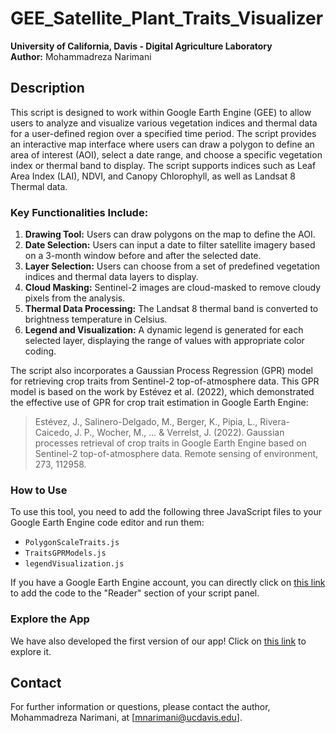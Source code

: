 # GEE_Satellite_Plant_Traits_Visualizer

**University of California, Davis - Digital Agriculture Laboratory**  
**Author:** Mohammadreza Narimani

## Description

This script is designed to work within Google Earth Engine (GEE) to allow users to analyze and visualize various vegetation indices and thermal data for a user-defined region over a specified time period. The script provides an interactive map interface where users can draw a polygon to define an area of interest (AOI), select a date range, and choose a specific vegetation index or thermal band to display. The script supports indices such as Leaf Area Index (LAI), NDVI, and Canopy Chlorophyll, as well as Landsat 8 Thermal data.

### Key Functionalities Include:
1. **Drawing Tool:** Users can draw polygons on the map to define the AOI.
2. **Date Selection:** Users can input a date to filter satellite imagery based on a 3-month window before and after the selected date.
3. **Layer Selection:** Users can choose from a set of predefined vegetation indices and thermal data layers to display.
4. **Cloud Masking:** Sentinel-2 images are cloud-masked to remove cloudy pixels from the analysis.
5. **Thermal Data Processing:** The Landsat 8 thermal band is converted to brightness temperature in Celsius.
6. **Legend and Visualization:** A dynamic legend is generated for each selected layer, displaying the range of values with appropriate color coding.

The script also incorporates a Gaussian Process Regression (GPR) model for retrieving crop traits from Sentinel-2 top-of-atmosphere data. This GPR model is based on the work by Estévez et al. (2022), which demonstrated the effective use of GPR for crop trait estimation in Google Earth Engine:

> Estévez, J., Salinero-Delgado, M., Berger, K., Pipia, L., Rivera-Caicedo, J. P., Wocher, M., ... & Verrelst, J. (2022). Gaussian processes retrieval of crop traits in Google Earth Engine based on Sentinel-2 top-of-atmosphere data. Remote sensing of environment, 273, 112958.

### How to Use
To use this tool, you need to add the following three JavaScript files to your Google Earth Engine code editor and run them:

- `PolygonScaleTraits.js`
- `TraitsGPRModels.js`
- `legendVisualization.js`

If you have a Google Earth Engine account, you can directly click on [this link](https://code.earthengine.google.com/?accept_repo=users/mnarimani/SatellitePlantTraitsVisualizer) to add the code to the "Reader" section of your script panel.

### Explore the App
We have also developed the first version of our app! Click on [this link](https://ee-mnarimani.projects.earthengine.app/view/digitalaglabsatelliteplanttraitsvisualizer) to explore it.

## Contact

For further information or questions, please contact the author, Mohammadreza Narimani, at [mnarimani@ucdavis.edu].
